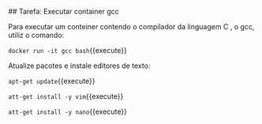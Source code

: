 

## Tarefa: Executar container gcc

Para executar um conteiner contendo o compilador da linguagem C , o gcc, utiliz o comando:

`docker run -it gcc bash`{{execute}}



Atualize pacotes e instale editores de texto:

`apt-get update`{{execute}}

`att-get install -y vim`{{execute}}

`att-get install -y nano`{{execute}}

